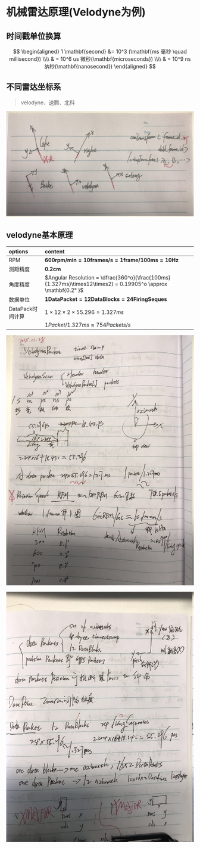 # 机械雷达原理(Velodyne为例)
## 时间戳单位换算
 
$$
\begin{aligned}
1 \mathbf{second} &= 10^3 (\mathbf{ms 毫秒 \quad millisecond}) \\\\
 & = 10^6 us 微秒(\mathbf{microseconds}) \\\\
 & = 10^9 ns 纳秒(\mathbf{nanosecond}) 
\end{aligned}
$$
 

## 不同雷达坐标系

>velodyne、速腾、北科

![在这里插入图片描述](images/00_lidar_theroy/lidar_frames.jpg)

## velodyne基本原理

  

| options          | content                                                                                                        |
| :--------------- | :------------------------------------------------------------------------------------------------------------- |
| RPM              | $\mathbf{600  rpm/min = 10 frames/s = 1 frame/100 ms= 10Hz}$                                                   |
| 测距精度         | $\mathbf{0.2 cm   }$                                                                                           |
| 角度精度         | $Angular Resolution = \dfrac{360^o}{\frac{100ms}{1.327ms}\times12\times2} = 0.19905^o  \approx \mathbf{0.2° }$ |
| 数据单位         | $\mathbf{1 DataPacket = 12 DataBlocks = 24 FiringSeques}$                                                      |
| DataPack时间计算 | $1\times12\times2\times55.296=1.327ms$                                                                         |
|                  | $1Packet/1.327ms\approx754Packets/s$                                                                           |


![在这里插入图片描述](images/00_lidar_theroy/lidar_velo_driver1.jpg)

![在这里插入图片描述](images/00_lidar_theroy/lidar_velo_driver2.jpg) 
